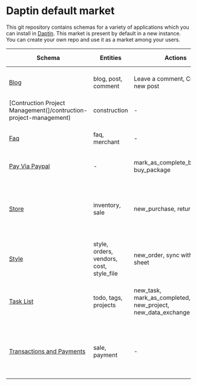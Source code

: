 # Daptin default market

This git repository contains schemas for a variety of applications which you can install in [Daptin](https://dapt.in). This market is present by default in a new instance. You can create your own repo and use it as a market among your users.


| Schema                                                            | Entities                                  | Actions                                                           | State machines  | Description                                                                                |
| ----------------------------------------------------------------- | ----------------------------------------- | ----------------------------------------------------------------- | --------------- | ------------------------------------------------------------------------------------------ |
| [Blog](/blog)                                                     | blog, post, comment                       | Leave a comment, Create new post                                  | publish_status  | A single-user/multi-user blogging platform                                                 |
| [Contruction Project Management(]/contruction-project-management) | construction                              | -                                                                 | -               | A basic entity designing demo                                                              |
| [Faq](/faq)                                                       | faq, merchant                             | -                                                                 | -               | Frequently answered questions platform                                                     |
| [Pay Via Paypal](/pay-via-paypal)                                 | -                                         | mark_as_complete_by_paypal, buy_package                           | -               | Integrate "Pay via Paypal" to any entity                                                   |
| [Store](/store)                                                   | inventory, sale                           | new_purchase, return item                                         | -               | A demonstrative schema showing how to use scripting in actions effectively                 |
| [Style](/style)                                                   | style, orders, vendors, cost, style_file  | new_order, sync with google sheet                                 | light_states    | A multi user designer cloth manufacturing management system                                |
| [Task List](/todolist)                                            | todo, tags, projects                      | new_task, mark_as_completed, new_project, new_data_exchange       | task_status     | Multi-user todo and task management platform with tags and projects                        |
| [Transactions and Payments](/transactions-and-payments)           | sale, payment                             | -                                                                 | -               | Requirement for the "Pay-via-Paypal" integration to maintain sales and payment information |

